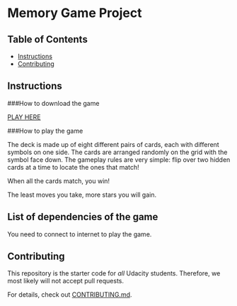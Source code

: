 # Memory Game Project

## Table of Contents

* [Instructions](#instructions)
* [Contributing](#contributing)

## Instructions
###How to download the game

[PLAY HERE](https://chaonanlin.github.io/fend-project-memory-game/)

###How to play the game

The deck is made up of eight different pairs of cards, each with different symbols on one side. The cards are arranged randomly on the grid with the symbol face down. The gameplay rules are very simple: flip over two hidden cards at a time to locate the ones that match!

When all the cards match, you win!

The least moves you take, more stars you will gain.

## List of dependencies of the game
You need to connect to internet to play the game.

## Contributing

This repository is the starter code for _all_ Udacity students. Therefore, we most likely will not accept pull requests.

For details, check out [CONTRIBUTING.md](CONTRIBUTING.md).
